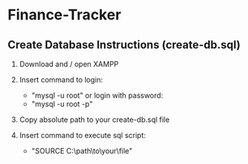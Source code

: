 # Finance-Tracker

## Create Database Instructions (create-db.sql)

1. Download and / open XAMPP

2. Insert command to login:
   - "mysql -u root"
or login with password:
   - "mysql -u root -p"

3. Copy absolute path to your create-db.sql file

4. Insert command to execute sql script:
   - "SOURCE C:\path\to\your\file"
